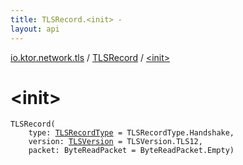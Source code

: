 ```yaml
---
title: TLSRecord.<init> - 
layout: api
---
```


<div class='api-docs-breadcrumbs'><a href="../index.html">io.ktor.network.tls</a> / <a href="index.html">TLSRecord</a> / <a href="./-init-.html">&lt;init&gt;</a></div>

# &lt;init&gt;

<div class="signature"><code><span class="identifier">TLSRecord</span><span class="symbol">(</span><br/>&nbsp;&nbsp;&nbsp;&nbsp;<span class="parameterName" id="io.ktor.network.tls.TLSRecord$<init>(io.ktor.network.tls.TLSRecordType, io.ktor.network.tls.TLSVersion, kotlinx.io.core.ByteReadPacket)/type">type</span><span class="symbol">:</span>&nbsp;<a href="../-t-l-s-record-type/index.html"><span class="identifier">TLSRecordType</span></a>&nbsp;<span class="symbol">=</span>&nbsp;TLSRecordType.Handshake<span class="symbol">, </span><br/>&nbsp;&nbsp;&nbsp;&nbsp;<span class="parameterName" id="io.ktor.network.tls.TLSRecord$<init>(io.ktor.network.tls.TLSRecordType, io.ktor.network.tls.TLSVersion, kotlinx.io.core.ByteReadPacket)/version">version</span><span class="symbol">:</span>&nbsp;<a href="../-t-l-s-version/index.html"><span class="identifier">TLSVersion</span></a>&nbsp;<span class="symbol">=</span>&nbsp;TLSVersion.TLS12<span class="symbol">, </span><br/>&nbsp;&nbsp;&nbsp;&nbsp;<span class="parameterName" id="io.ktor.network.tls.TLSRecord$<init>(io.ktor.network.tls.TLSRecordType, io.ktor.network.tls.TLSVersion, kotlinx.io.core.ByteReadPacket)/packet">packet</span><span class="symbol">:</span>&nbsp;<span class="identifier">ByteReadPacket</span>&nbsp;<span class="symbol">=</span>&nbsp;ByteReadPacket.Empty<span class="symbol">)</span></code></div>
